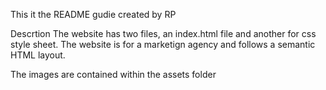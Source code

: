 This it the README gudie created by RP

Descrtion
The website has two files, an index.html file and another for css style sheet. The website is for a marketign agency and follows a semantic HTML layout.

The images are contained within the assets folder